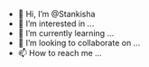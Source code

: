 - 👋 Hi, I’m @Stankisha
- 👀 I’m interested in ...
- 🌱 I’m currently learning ...
- 💞️ I’m looking to collaborate on ...
- 📫 How to reach me ...

<!---
Stankisha/Stankisha is a ✨ special ✨ repository because its `README.md` (this file) appears on your GitHub profile.
You can click the Preview link to take a look at your changes.
--->

